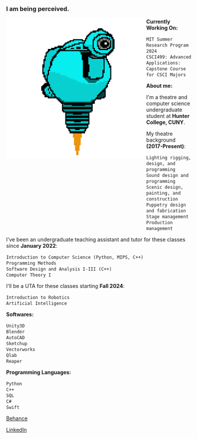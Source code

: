### I am being perceived. 

<!-- ![SAM.gif](https://github.com/lxwooxy/lxwooxy/blob/main/SAM.gif) -->

<img src="https://github.com/lxwooxy/lxwooxy/blob/main/SAM.gif" width=380 height=380 align="left"> 

**Currently Working On:** 

    MIT Summer Research Program 2024
    CSCI499: Advanced Applications: Capstone Course for CSCI Majors 

**About me:**

I'm a theatre and computer science undergraduate student at **Hunter College, CUNY**.

My theatre background **(2017-Present)**:

    Lighting rigging, design, and programming
    Sound design and programming
    Scenic design, painting, and construction
    Puppetry design and fabrication
    Stage management
    Production management 

I've been an undergraduate teaching assistant and tutor for these classes since **January 2022**: 

    Introduction to Computer Science (Python, MIPS, C++)
    Programming Methods
    Software Design and Analysis I-III (C++)
    Computer Theory I

I'll be a UTA for these classes starting **Fall 2024**: 

    Introduction to Robotics
    Artificial Intelligence

**Softwares:** 

    Unity3D
    Blender
    AutoCAD
    Sketchup
    Vectorworks
    Qlab
    Reaper

**Programming Languages:**

    Python
    C++
    SQL
    C#
    Swift

[Behance](https://www.behance.net/georginawooxy)  

[LinkedIn](https://www.linkedin.com/in/georginawooxy/)





